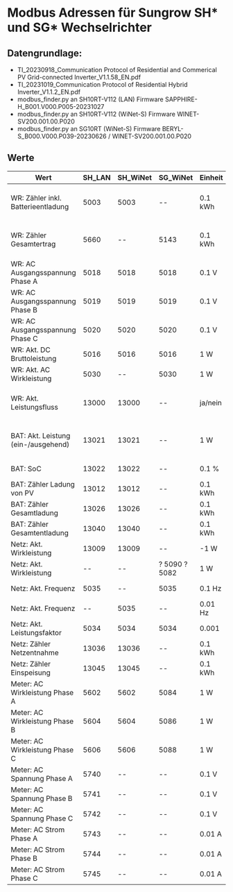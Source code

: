 # Modbus Adressen für Sungrow SH* und SG* Wechselrichter

## Datengrundlage:
* TI_20230918_Communication Protocol of Residential and Commerical PV Grid-connected Inverter_V1.1.58_EN.pdf
* TI_20231019_Communication Protocol of Residential Hybrid Inverter_V1.1.2_EN.pdf
* modbus_finder.py an SH10RT-V112 (LAN) Firmware SAPPHIRE-H_B001.V000.P005-20231027
* modbus_finder.py an SH10RT-V112 (WiNet-S) Firmware WINET-SV200.001.00.P020
* modbus_finder.py an SG10RT (WiNet-S) Firmware BERYL-S_B000.V000.P039-20230626 / WINET-SV200.001.00.P020

## Werte
| Wert                                | SH_LAN | SH_WiNet | SG_WiNet      | Einheit | Typ            | Bemerkung                                                        |
|-------------------------------------|--------|----------|---------------|---------|----------------|------------------------------------------------------------------|
| WR: Zähler inkl. Batterieentladung  | 5003   | 5003     | --            | 0.1 kWh | UINT_32 mixed  | Delta zu 'WR: Zähler Gesamtertrag' ist entladene **Netz**energie |
| WR: Zähler Gesamtertrag             | 5660   | --       | 5143          | 0.1 kWh | UINT_32 mixed  | Wirkleistungszähler, abweichend zu Gesamt-PV-Stromerzeugung      |
| WR: AC Ausgangsspannung Phase A     | 5018   | 5018     | 5018          | 0.1 V   | UINT_16 little | Unterscheidet sich pro WR (nicht vom Meter gemessen)             |
| WR: AC Ausgangsspannung Phase B     | 5019   | 5019     | 5019          | 0.1 V   | UINT_16 little | Unterscheidet sich pro WR (nicht vom Meter gemessen)             |
| WR: AC Ausgangsspannung Phase C     | 5020   | 5020     | 5020          | 0.1 V   | UINT_16 little | Unterscheidet sich pro WR (nicht vom Meter gemessen)             |
| WR: Akt. DC Bruttoleistung          | 5016   | 5016     | 5016          | 1 W     | INT_32 mixed   |                                                                  |
| WR: Akt. AC Wirkleistung            | 5030   | --       | 5030          | 1 W     | INT_32 mixed   |                                                                  |
| WR: Akt. Leistungsfluss             | 13000  | 13000    | --            | ja/nein | 8-bit bitmask  | (v.r.) Bit0: PV-Erzeugung, Bit1: Batt. lädt, Bit2: Batt. entlädt |
| BAT: Akt. Leistung (ein-/ausgehend) | 13021  | 13021    | --            | 1 W     | UINT16 little  | Immer positiv, bei Be- und Entladung. WR Leistungsfluss beachten |
| BAT: SoC                            | 13022  | 13022    | --            | 0.1 %   | UINT16 little  |                                                                  |
| BAT: Zähler Ladung von PV           | 13012  | 13012    | --            | 0.1 kWh | UINT32 mixed   |                                                                  |
| BAT: Zähler Gesamtladung            | 13026  | 13026    | --            | 0.1 kWh | UINT32 mixed   |                                                                  |
| BAT: Zähler Gesamtentladung         | 13040  | 13040    | --            | 0.1 kWh | UINT32 mixed   |                                                                  |
| Netz: Akt. Wirkleistung             | 13009  | 13009    | --            | -1 W    | INT_32 mixed   |                                                                  |
| Netz: Akt. Wirkleistung             | --     | --       | ? 5090 ? 5082 | 1 W     | INT_32 mixed   |                                                                  |
| Netz: Akt. Frequenz                 | 5035   | --       | 5035          | 0.1 Hz  | UINT_16 little |                                                                  |
| Netz: Akt. Frequenz                 | --     | 5035     | --            | 0.01 Hz | UINT_16 little |                                                                  |
| Netz: Akt. Leistungsfaktor          | 5034   | 5034     | 5034          | 0.001   | INT_16 little  | Nur über alle Phasen vorhanden                                   |
| Netz: Zähler Netzentnahme           | 13036  | 13036    | --            | 0.1 kWh | UINT_32 mixed  |                                                                  |
| Netz: Zähler Einspeisung            | 13045  | 13045    | --            | 0.1 kWh | UINT_32 mixed  |                                                                  |
| Meter: AC Wirkleistung Phase A      | 5602   | 5602     | 5084          | 1 W     | INT_32 mixed   | Im Unterschied zu 13009 Vorzeichen korrekt                       |
| Meter: AC Wirkleistung Phase B      | 5604   | 5604     | 5086          | 1 W     | INT_32 mixed   | Im Unterschied zu 13009 Vorzeichen korrekt                       |
| Meter: AC Wirkleistung Phase C      | 5606   | 5606     | 5088          | 1 W     | INT_32 mixed   | Im Unterschied zu 13009 Vorzeichen korrekt                       |
| Meter: AC Spannung Phase A          | 5740   | --       | --            | 0.1 V   | UINT_16 little |                                                                  |
| Meter: AC Spannung Phase B          | 5741   | --       | --            | 0.1 V   | UINT_16 little |                                                                  |
| Meter: AC Spannung Phase C          | 5742   | --       | --            | 0.1 V   | UINT_16 little |                                                                  |
| Meter: AC Strom Phase A             | 5743   | --       | --            | 0.01 A  | UINT_16 little | Immer positiv, auch bei Einspeisung                              |
| Meter: AC Strom Phase B             | 5744   | --       | --            | 0.01 A  | UINT_16 little | Immer positiv, auch bei Einspeisung                              |
| Meter: AC Strom Phase C             | 5745   | --       | --            | 0.01 A  | UINT_16 little | Immer positiv, auch bei Einspeisung                              |
